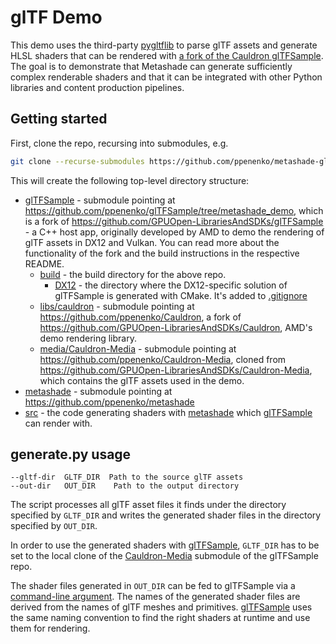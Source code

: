 # glTF Demo

This demo uses the third-party [pygltflib](https://pypi.org/project/pygltflib/) to parse glTF assets and generate HLSL shaders that can be rendered with [a fork of the Cauldron glTFSample](https://github.com/ppenenko/glTFSample/tree/metashade_demo).
The goal is to demonstrate that Metashade can generate sufficiently complex renderable shaders and that it can be integrated with other Python libraries and content production pipelines.

## Getting started

First, clone the repo, recursing into submodules, e.g.

```bash
git clone --recurse-submodules https://github.com/ppenenko/metashade-glTFSample.git
```

This will create the following top-level directory structure:

   * [glTFSample](https://github.com/ppenenko/glTFSample/tree/metashade_demo) - submodule pointing at https://github.com/ppenenko/glTFSample/tree/metashade_demo, which is a fork of https://github.com/GPUOpen-LibrariesAndSDKs/glTFSample - a C++ host app, originally developed by AMD to demo the rendering of glTF assets in DX12 and Vulkan. You can read more about the functionality of the fork and the build instructions in the respective README.
      * [build](https://github.com/ppenenko/glTFSample/tree/metashade_demo/build) - the build directory for the above repo.
         * [DX12](https://github.com/ppenenko/glTFSample/tree/metashade_demo/build/DX12) - the directory where the DX12-specific solution of glTFSample is generated with CMake. It's added to [.gitignore](https://github.com/ppenenko/glTFSample/tree/metashade_demo/.gitignore)
      * [libs/cauldron](glTFSample/libs/cauldron) - submodule pointing at https://github.com/ppenenko/Cauldron, a fork of https://github.com/GPUOpen-LibrariesAndSDKs/Cauldron, AMD's demo rendering library.
      * [media/Cauldron-Media](glTFSample/media/Cauldron-Media) - submodule pointing at https://github.com/ppenenko/Cauldron-Media, cloned from https://github.com/GPUOpen-LibrariesAndSDKs/Cauldron-Media, which contains the glTF assets used in the demo.
   * [metashade](metashade) - submodule pointing at https://github.com/ppenenko/metashade
   * [src](src) - the code generating shaders with [metashade](metashade) which [glTFSample](glTFSample) can render with.

## generate.py usage

```
--gltf-dir  GLTF_DIR  Path to the source glTF assets
--out-dir   OUT_DIR    Path to the output directory
```

The script processes all glTF asset files it finds under the directory specified by `GLTF_DIR` and writes the generated shader files in the directory specified by `OUT_DIR`.

In order to use the generated shaders with [glTFSample](https://github.com/ppenenko/glTFSample/tree/metashade_demo),
`GLTF_DIR` has to be set to the local clone of the [Cauldron-Media](https://github.com/GPUOpen-LibrariesAndSDKs/Cauldron-Media) submodule of the glTFSample repo.

The shader files generated in `OUT_DIR` can be fed to glTFSample via a [command-line argument](https://github.com/ppenenko/glTFSample/tree/metashade_demo#command-line-interface). The names of the generated shader files are derived from the names of glTF meshes and primitives. [glTFSample](https://github.com/ppenenko/glTFSample/tree/metashade_demo) uses the same naming convention to find the right shaders at runtime and use them for rendering.
